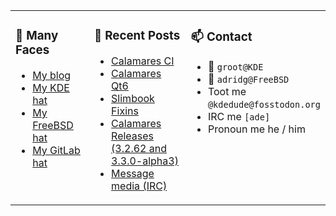 
<table><tr>
  
<td valign="top" width="30%">
  
### 🙋 Many Faces

- [My blog](https://euroquis.nl/bobulate/)
- [My KDE hat](https://invent.kde.org/adridg)
- [My FreeBSD hat](https://wiki.freebsd.org/AdriaanDeGroot)
- [My GitLab hat](https://gitlab.com/adriaandegroot)
</td>

<td valign="top" width="40%">
  
### 💬 Recent Posts

<!-- BLOG-POST-LIST:START -->
- [Calamares CI](https://euroquis.nl//kde/2023/10/03/calamares-ci.html)
- [Calamares Qt6](https://euroquis.nl//kde/2023/09/09/calamares.html)
- [Slimbook Fixins](https://euroquis.nl//kde/2023/09/02/slimbook.html)
- [Calamares Releases &lpar;3.2.62 and 3.3.0-alpha3&rpar;](https://euroquis.nl//kde/2023/08/29/calamares.html)
- [Message media &lpar;IRC&rpar;](https://euroquis.nl//calamares/2023/08/27/irc.html)
<!-- BLOG-POST-LIST:END -->
</td>

<td valign="top" width="30%">
  
### 📫 Contact

- 📧 `groot@KDE`
- 📧 `adridg@FreeBSD`
- Toot me `@kdedude@fosstodon.org`
- IRC me `[ade]`
- Pronoun me he / him
</td>

</tr></table>
